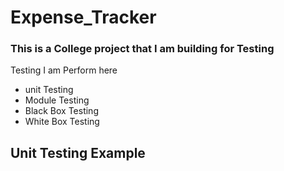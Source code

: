 # Expense_Tracker
<h3>This is a College project that I am building for Testing</h3>
<p>Testing I am Perform here</p>
<ul>
<li>unit Testing</li>
<li>Module Testing</li>
<li>Black Box Testing</li>
<li>White Box Testing</li>
</ul>
<h2>Unit Testing Example</h2>
<img src=">